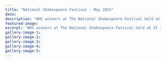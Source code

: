 ```yaml
---
title: "National Shakespeare Festival - May 2015"
date: 
description: "WHS winners at The National Shakespeare Festival held at St James Theatre in Wellington on 30 May 2015. Congratulations to Larissa Hutchins, Connor Bourne and Vincent Collins."
featured-image: 
excerpt: "WHS winners at The National Shakespeare Festival held at St James Theatre in Wellington on 30 May 2015. Congratulations to Larissa Hutchins, Connor Bourne and Vincent Collins."
gallery-image-1: 
gallery-image-2: 
gallery-image-3: 
gallery-image-4: 
gallery-image-5: 
---
```


